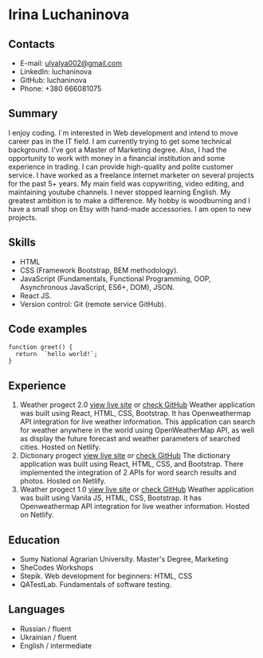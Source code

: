 # Irina Luchaninova

## Contacts
* E-mail: ulyalya002@gmail.com
* LinkedIn: luchaninova
* GitHub: luchaninova
* Phone: +380 666081075

## Summary
I enjoy coding. I`m interested in Web development and intend to move career pas in the IT field. I am currently trying to get some technical background.
I've got a Master of Marketing degree. Also, I had the opportunity to work with money in a financial institution and some experience in trading. 
I can provide high-quality and polite customer service. I have worked as a freelance internet marketer on several projects for the past 5+ years.
My main field was copywriting, video editing, and maintaining youtube channels. I never stopped learning English. 
My greatest ambition is to make a difference. My hobby is woodburning and I have a small shop on Etsy with hand-made accessories. I am open to new projects.

## Skills
* HTML
* CSS (Framework Bootstrap, BEM methodology).
* JavaScript (Fundamentals, Functional Programming, OOP, Asynchronous JavaScript, ES6+, DOM), JSON.
* React JS.
* Version control: Git (remote service GitHub).

## Code examples
```
function greet() {
  return  `hello world!`;
}
```

## Experience
1. Weather progect 2.0 
[view live site](https://amazing-macaron-1faa37.netlify.app/) or [check GitHub](https://github.com/luchaninova/react_weather_app)
Weather application was built using React, HTML, CSS, Bootstrap. It has Openweathermap API integration for live weather information. 
This application can search for weather anywhere in the world using OpenWeatherMap API, as well as display the future forecast and weather parameters 
of searched cities. Hosted on Netlify.
2. Dictionary progect
[view live site](https://kaleidoscopic-paprenjak-fd6843.netlify.app/) or [check GitHub](https://github.com/luchaninova/react_dictionary_app)
The dictionary application was built using React, HTML, CSS, and Bootstrap. There implemented the integration of 2 APIs for word search results and photos. 
Hosted on Netlify.
3. Weather progect 1.0 
[view live site](https://dashing-chimera-7ee8cb.netlify.app/) or [check GitHub](https://github.com/luchaninova/vanila_weather_app)
Weather application was built using Vanila JS, HTML, CSS, Bootstrap. It has Openweathermap API integration for live weather information. Hosted on Netlify.

## Education
* Sumy National Agrarian University. Master's Degree, Marketing
* SheCodes Workshops
* Stepik. Web development for beginners: HTML, CSS
* QATestLab. Fundamentals of software testing.

## Languages
* Russian / fluent
* Ukrainian / fluent
* English / intermediate
